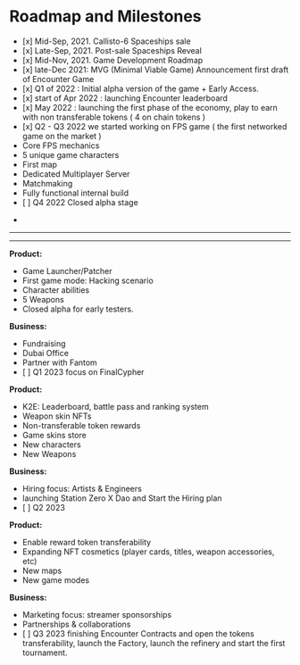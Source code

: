 # Roadmap and Milestones

* \[x] Mid-Sep, 2021. Callisto-6 Spaceships sale
* \[x] Late-Sep, 2021. Post-sale Spaceships Reveal
* \[x] Mid-Nov, 2021. Game Development Roadmap
* \[x] late-Dec 2021: MVG (Minimal Viable Game) Announcement first draft of Encounter Game
* \[x] Q1 of 2022 : Initial alpha version of the game + Early Access.
* \[x] start of Apr 2022 : launching Encounter leaderboard
* \[x] May 2022 : launching the first phase of the economy, play to earn with non transferable tokens ( 4 on chain tokens )
* \[x] Q2 - Q3 2022 we started working on FPS game ( the first networked game on the market )
* Core FPS mechanics
* 5 unique game characters
* First map
* Dedicated Multiplayer Server
* Matchmaking
* Fully functional internal build
* \[ ] Q4 2022 Closed alpha stage

<!---->

*

****

****

**Product:**

* Game Launcher/Patcher
* First game mode: Hacking scenario
* Character abilities
* 5 Weapons
* Closed alpha for early testers.

**Business:**

* Fundraising
* Dubai Office
* Partner with Fantom
* \[ ] Q1 2023 focus on FinalCypher

**Product:**

* K2E: Leaderboard, battle pass and ranking system
* Weapon skin NFTs
* Non-transferable token rewards
* Game skins store
* New characters
* New Weapons

**Business:**

* Hiring focus: Artists & Engineers
* launching Station Zero X Dao and Start the Hiring plan
* \[ ] Q2 2023

**Product:**

* Enable reward token transferability
* Expanding NFT cosmetics (player cards, titles, weapon accessories, etc)
* New maps
* New game modes

**Business:**

* Marketing focus: streamer sponsorships
* Partnerships & collaborations
* \[ ] Q3 2023 finishing Encounter Contracts and open the tokens transferability, launch the Factory, launch the refinery and start the first tournament.

